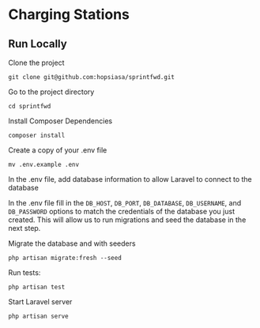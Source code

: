 
# Charging Stations

## Run Locally

Clone the project

`git clone git@github.com:hopsiasa/sprintfwd.git`

Go to the project directory

`cd sprintfwd`

Install Composer Dependencies

`composer install`

Create a copy of your  .env file

`mv .env.example .env`

In the .env file, add database information to allow Laravel to connect to the database

In the  .env file fill in the  `DB_HOST`,  `DB_PORT`,  `DB_DATABASE`,  `DB_USERNAME`,  and  `DB_PASSWORD`  options to match the credentials of the database you just created.  This will allow us to run migrations and seed the database in the next step.

Migrate the database and with seeders

`php artisan migrate:fresh --seed`

Run tests:

`php artisan test`

Start Laravel server

`php artisan serve`


 

